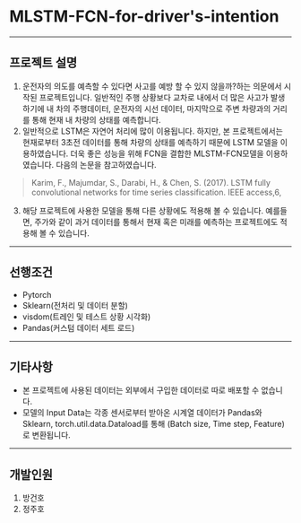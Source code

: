 # MLSTM-FCN-for-driver's-intention
---
## 프로젝트 설명
1. 운전자의 의도를 예측할 수 있다면 사고를 예방 할 수 있지 않을까?하는 의문에서 시작된 프로젝트입니다.
일반적인 주행 상황보다 교차로 내에서 더 많은 사고가 발생하기에 내 차의 주행데이터, 운전자의 시선 데이터, 마지막으로 주변 차량과의 거리를 통해 현재 내 차량의 상태를 예측합니다.
2. 일반적으로 LSTM은 자연어 처리에 많이 이용됩니다. 하지만, 본 프로젝트에서는 현재로부터 3초전 데이터를 통해 차량의 상태를 예측하기 때문에 LSTM 모델을 이용하였습니다. 더욱 좋은 성능을 위해 FCN을 결합한 MLSTM-FCN모델을 이용하였습니다. 다음의 논문을 참고하였습니다.
 > Karim, F., Majumdar, S., Darabi, H., & Chen, S.
(2017). LSTM fully convolutional networks for time
series classification. IEEE access,6,
3. 해당 프로젝트에 사용한 모델을 통해 다른 상황에도 적용해 볼 수 있습니다. 예를들면, 주가와 같이 과거 데이터를 통해서 현재 혹은 미래를 예측하는 프로젝트에도 적용해 볼 수 있습니다.
---
## 선행조건
- Pytorch
- Sklearn(전처리 및 데이터 분할)
- visdom(트레인 및 테스트 상황 시각화)
- Pandas(커스텀 데이터 세트 로드)
---
## 기타사항
- 본 프로젝트에 사용된 데이터는 외부에서 구입한 데이터로 따로 배포할 수 없습니다.
- 모델의 Input Data는 각종 센서로부터 받아온 시계열 데이터가 Pandas와 Sklearn, torch.util.data.Dataload를 통해 (Batch size, Time step, Feature)로 변환됩니다.
---
## 개발인원
1. 방건호
2. 정주호
